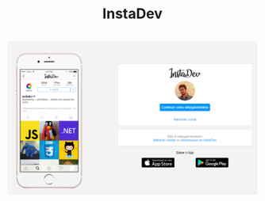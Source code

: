 <h1 align="center">InstaDev</h1>
<h1 align="center">
  <img alt="InstaDev" title="InstaDev" src="./assets/read.PNG" />
</h1>
